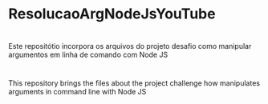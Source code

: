 # ResolucaoArgNodeJsYouTube
#
Este repositótio incorpora os arquivos do projeto desafio como manipular argumentos em linha de comando com Node JS
#
This repository brings the files about the project challenge how manipulates arguments in command line with Node JS
